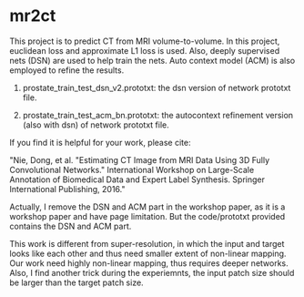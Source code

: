 # mr2ct
This project is to predict CT from MRI volume-to-volume. In this project, euclidean loss and approximate L1 loss is used. Also, deeply supervised nets (DSN) are used to help train the nets. Auto context model (ACM) is also employed to refine the results.

1. prostate_train_test_dsn_v2.prototxt: the dsn version of network prototxt file.

2. prostate_train_test_acm_bn.prototxt: the autocontext refinement version (also with dsn) of network prototxt file.

If you find it is helpful for your work, please cite:

"Nie, Dong, et al. "Estimating CT Image from MRI Data Using 3D Fully Convolutional Networks." International Workshop on Large-Scale Annotation of Biomedical Data and Expert Label Synthesis. Springer International Publishing, 2016."

Actually, I remove the DSN and ACM part in the workshop paper, as it is a workshop paper and have page limitation. But the code/prototxt provided contains the DSN and ACM part.

This work is different from super-resolution, in which the input and target looks like each other and thus need smaller extent of non-linear mapping. Our work need highly non-linear mapping, thus requires deeper networks. Also, I find another trick during the experiemnts, the input patch size should be larger than the target patch size. 
